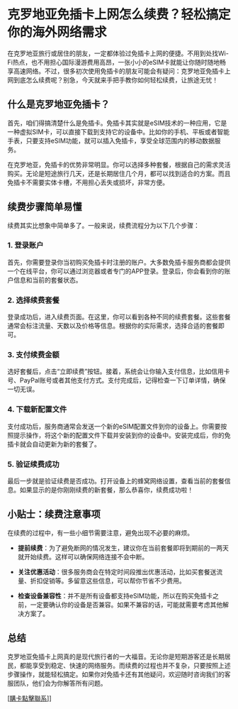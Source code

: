 # 克罗地亚免插卡上网怎么续费？轻松搞定你的海外网络需求

在克罗地亚旅行或居住的朋友，一定都体验过免插卡上网的便捷。不用到处找Wi-Fi热点，也不用担心国际漫游费用高昂，一张小小的eSIM卡就能让你随时随地畅享高速网络。不过，很多初次使用免插卡的朋友可能会有疑问：克罗地亚免插卡上网到底怎么续费呢？别急，今天就来手把手教你如何轻松续费，让旅途无忧！

## 什么是克罗地亚免插卡？

首先，咱们得搞清楚什么是免插卡。免插卡其实就是eSIM技术的一种应用，它是一种虚拟SIM卡，可以直接下载到支持它的设备中。比如你的手机、平板或者智能手表，只要支持eSIM功能，就可以插入免插卡，享受全球范围内的移动数据服务。

在克罗地亚，免插卡的优势非常明显。你可以选择多种套餐，根据自己的需求灵活购买。无论是短途旅行几天，还是长期居住几个月，都可以找到适合的方案。而且免插卡不需要实体卡槽，不用担心丢失或损坏，非常方便。

## 续费步骤简单易懂

续费其实比想象中简单多了。一般来说，续费流程分为以下几个步骤：

### 1. 登录账户

首先，你需要登录你当初购买免插卡时注册的账户。大多数免插卡服务商都会提供一个在线平台，你可以通过浏览器或者专门的APP登录。登录后，你会看到你的账户信息和当前的套餐状态。

### 2. 选择续费套餐

登录成功后，进入续费页面。在这里，你可以看到各种不同的续费套餐。这些套餐通常会标注流量、天数以及价格等信息。根据你的实际需求，选择合适的套餐即可。

### 3. 支付续费金额

选好套餐后，点击“立即续费”按钮。接着，系统会让你输入支付信息，比如信用卡号、PayPal账号或者其他支付方式。支付完成后，记得检查一下订单详情，确保一切无误。

### 4. 下载新配置文件

支付成功后，服务商通常会发送一个新的eSIM配置文件到你的设备上。你需要按照提示操作，将这个新的配置文件下载并安装到你的设备中。安装完成后，你的免插卡就会自动更新为新的套餐了。

### 5. 验证续费成功

最后一步就是验证续费是否成功。打开设备上的蜂窝网络设置，查看当前的套餐信息。如果显示的是你刚刚续费的新套餐，那么恭喜你，续费成功啦！

## 小贴士：续费注意事项

在续费的过程中，有一些小细节需要注意，避免出现不必要的麻烦。

- **提前续费**：为了避免断网的情况发生，建议你在当前套餐即将到期前的一两天就开始续费。这样可以确保网络连接不会中断。
  
- **关注优惠活动**：很多服务商会在特定时间段推出优惠活动，比如买套餐送流量、折扣促销等。多留意这些信息，可以帮你节省不少费用。

- **检查设备兼容性**：并不是所有设备都支持eSIM功能，所以在购买免插卡之前，一定要确认你的设备是否兼容。如果不兼容的话，可能就需要考虑其他解决方案了。

## 总结

克罗地亚免插卡上网真的是现代旅行者的一大福音。无论你是短期游客还是长期居民，都能享受到稳定、快速的网络服务。而续费的过程也并不复杂，只要按照上述步骤操作，就能轻松搞定。如果你对免插卡还有其他疑问，欢迎随时咨询我们的客服团队，他们会为你解答所有问题。

[[購卡點擊聯系](https://t.me/s/esim1088)]]